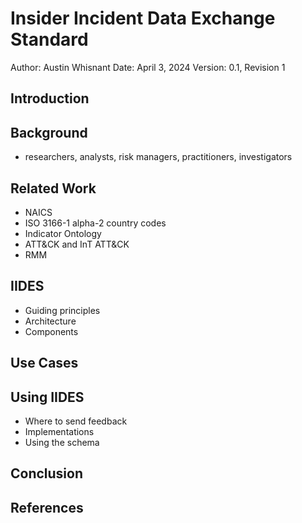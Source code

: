 # Insider Incident Data Exchange Standard
Author: Austin Whisnant
Date: April 3, 2024
Version: 0.1, Revision 1

## Introduction

## Background

- researchers, analysts, risk managers, practitioners, investigators

## Related Work
- NAICS
- ISO 3166-1 alpha-2 country codes
- Indicator Ontology
- ATT&CK and InT ATT&CK
- RMM


## IIDES
- Guiding principles
- Architecture
- Components



## Use Cases

## Using IIDES
- Where to send feedback
- Implementations
- Using the schema

## Conclusion

## References


